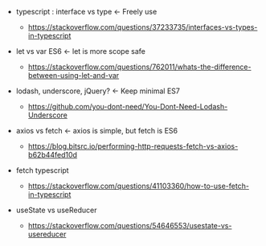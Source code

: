 - typescript : interface vs type <- Freely use

  - https://stackoverflow.com/questions/37233735/interfaces-vs-types-in-typescript

- let vs var ES6 <- let is more scope safe

  - https://stackoverflow.com/questions/762011/whats-the-difference-between-using-let-and-var

- lodash, underscore, jQuery? <- Keep minimal ES7

  - https://github.com/you-dont-need/You-Dont-Need-Lodash-Underscore

- axios vs fetch <- axios is simple, but fetch is ES6

  - https://blog.bitsrc.io/performing-http-requests-fetch-vs-axios-b62b44fed10d

- fetch typescript

  - https://stackoverflow.com/questions/41103360/how-to-use-fetch-in-typescript

- useState vs useReducer
  - https://stackoverflow.com/questions/54646553/usestate-vs-usereducer
